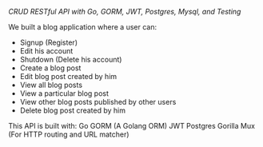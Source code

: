 *CRUD RESTful API with Go, GORM, JWT, Postgres, Mysql, and Testing*

We built a blog application where a user can:
 - Signup (Register)
 - Edit his account
 - Shutdown (Delete his account)
 - Create a blog post
 - Edit blog post created by him
 - View all blog posts
 - View a particular blog post
 - View other blog posts published by other users
 - Delete blog post created by him


This API is built with:
Go
GORM (A Golang ORM)
JWT
Postgres
Gorilla Mux (For HTTP routing and URL matcher)


